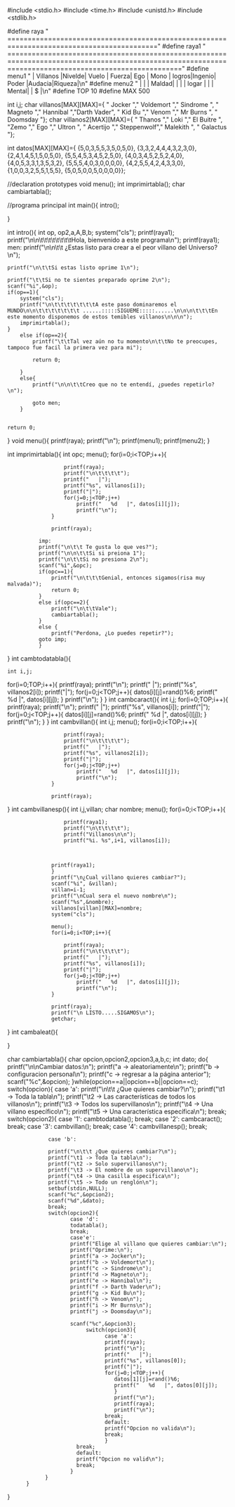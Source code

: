 #include <stdio.h>
#include <time.h>
#include <unistd.h>
#include <stdlib.h>

#define raya "                                    ==========================================================================================="
#define raya1 "    ======================================================================================================================================================="
#define menu1 "                                   | Villanos  |Nivelde| Vuelo | Fuerza|  Ego  | Mono  | logros|Ingenio| Poder |Audacia|Riqueza|\n"
#define menu2 "   |                               |           | Maldad|       |       |       | logar |       |       | Mental|       |   $   |\n"
#define TOP 10
#define MAX 500

int i,j;
char villanos[MAX][MAX]={
" Jocker    "," Voldemort "," Sindrome  ",
" Magneto   "," Hannibal  ","Darth Vader",
" Kid Bu    "," Venom     "," Mr Burns  ",
" Doomsday  "};
char villanos2[MAX][MAX]={
" Thanos    "," Loki      "," El Buitre  ",
"Zemo       "," Ego        "," Ultron     ",
" Acertijo  "," Steppenwolf"," Malekith   ",
" Galactus  "};

int datos[MAX][MAX]={
{5,0,3,5,5,3,5,0,5,0},
{3,3,2,4,4,4,3,2,3,0},
{2,4,1,4,5,1,5,0,5,0},
{5,5,4,5,3,4,5,2,5,0},
{4,0,3,4,5,2,5,2,4,0},
{4,0,5,3,3,1,3,5,3,2},
{5,5,5,4,0,3,0,0,0,0},
{4,2,5,5,4,2,4,3,3,0},
{1,0,0,3,2,5,5,1,5,5},
{5,0,5,0,0,5,0,0,0,0}};

//declaration prototypes
void menu();
int imprimirtabla();
char cambiartabla();


//programa principal
int main(){
	intro();









}

int intro(){
	int op, op2,a,A,B,b;
	system("cls");
	printf(raya1);
	printf("\n\n\t\t\t\t\t\t\t\tHola, bienvenido a este programa\n");
	printf(raya1);
	men:
	printf("\n\n\t\t ¿Estas listo para crear a el peor villano del Universo?\n");
	
	printf("\n\t\tSi estas listo oprime 1\n");
	
	printf("\t\tSi no te sientes preparado oprime 2\n");
	scanf("%i",&op);
	if(op==1){
		system("cls");
		printf("\n\t\t\t\t\t\t\tA este paso dominaremos el MUNDO\n\n\t\t\t\t\t\t\t ......:::::SIGUEME:::::......\n\n\n\t\t\tEn este momento disponemos de estos temibles villanos\n\n\n");
		imprimirtabla();
	}
		else if(op==2){
			printf("\t\tTal vez aún no tu momento\n\t\tNo te preocupes, tampoco fue facil la primera vez para mi");

			return 0;
			
		}
		else{
			printf("\n\n\t\tCreo que no te entendí, ¿puedes repetirlo?\n");
 
			goto men;
		}
			

	return 0;
		


	
}
void menu(){
    printf(raya);
    printf("\n");
    printf(menu1);
    printf(menu2);
}

int imprimirtabla(){
	int opc;
               menu();
                  for(i=0;i<TOP;i++){
					  
                      printf(raya);
                      printf("\n\t\t\t\t");
                      printf("   |");
                      printf("%s", villanos[i]);
                      printf("|");
                      for(j=0;j<TOP;j++)
                          printf("   %d   |", datos[i][j]);
                          printf("\n");
                  }
				  
                  printf(raya);
              
			  imp:
			  printf("\n\t\t Te gusta lo que ves?");
			  printf("\n\n\t\tSi si preiona 1");
			  printf("\n\t\tSi no presiona 2\n");
			  scanf("%i",&opc);
			  if(opc==1){
				  printf("\n\t\t\tGenial, entonces sigamos(risa muy malvada)");
				  return 0;
			  }
			  else if(opc==2){
				  printf("\n\t\tVale");
				  cambiartabla();
			  }
			  else {
				  printf("Perdona, ¿Lo puedes repetir?");
			  goto imp;
			  }
			  
}
int cambtodatabla(){
	
	int i,j;
for(i=0;TOP;i++){
                        printf(raya);
                        printf("\n");
                        printf("   |");
                        printf("%s", villanos2[i]);
                        printf("|");
                            for(j=0;j<TOP;j++){
                               datos[i][j]=rand()%6;
                               printf("   %d   |", datos[i][j]);
                               }
                               printf("\n");
                        }
}
int cambcaract(){
	int i,j;
for(i=0;TOP;i++){
                        printf(raya);
                        printf("\n");
                        printf("   |");
                        printf("%s", villanos[i]);
                        printf("|");
                            for(j=0;j<TOP;j++){
                               datos[i][j]=rand()%6;
                               printf("   %d   |", datos[i][j]);
                               }
                               printf("\n");
                        }
}
int cambvillan(){
	int i,j;
               menu();
                  for(i=0;i<TOP;i++){
					  
                      printf(raya);
                      printf("\n\t\t\t\t");
                      printf("   |");
                      printf("%s", villanos2[i]);
                      printf("|");
                      for(j=0;j<TOP;j++)
                          printf("   %d   |", datos[i][j]);
                          printf("\n");
                  }
				  
                  printf(raya);
}
int cambvillanesp(){
	int i,j,villan;
	char nombre;
	               menu();
                  for(i=0;i<TOP;i++){
					  
                      printf(raya1);
                      printf("\n\t\t\t\t");
                      printf("Villanos\n\n");
                      printf("%i. %s",i+1, villanos[i]);


				  
                  printf(raya1);
				  }
				  printf("\n¿Cual villano quieres cambiar?");
				  scanf("%i", &villan);
				  villan=i-1;
				  printf("\nCual sera el nuevo nombre\n");
				  scanf("%s",&nombre);
				  villanos[villan][MAX]=nombre;
				  system("cls");
				  
				  menu();
                  for(i=0;i<TOP;i++){
					  
                      printf(raya);
                      printf("\n\t\t\t\t");
                      printf("   |");
                      printf("%s", villanos[i]);
                      printf("|");
                      for(j=0;j<TOP;j++)
                          printf("   %d   |", datos[i][j]);
                          printf("\n");
                  }
				  
                  printf(raya);
				  printf("\n LISTO.....SIGAMOS\n");
				  getchar;
			
				  
}
int cambaleat(){
	



}	



char cambiartabla(){
              char opcion,opcion2,opcion3,a,b,c;
              int dato;
			  do{
              printf("\n\nCambiar datos:\n");
              printf("a -> aleatoriamente\n");
              printf("b -> configuracion personal\n");
			  printf("c -> regresar a la página anterior");
			  scanf("%c",&opcion);
			  }while(opcion==a||opcion==b||opcion==c);
			  switch(opcion){
				 case 'a':
				 printf("\n\t\t ¿Que quieres cambiar?\n");
				 printf("\t1 -> Toda la tabla\n");
				 printf("\t2 -> Las características de todos los villanos\n");
				 printf("\t3 -> Todos los supervillanos\n");
				 printf("\t4 -> Una villano específico\n");
				 printf("\t5 -> Una característica específica\n");
				 break;
				 switch(opcion2){
					case '1':
					cambtodatabla();
					break;
					case '2':
					cambcaract();
					break;
					case '3':
					cambvillan();
					break;
					case '4':
					cambvillanesp();
					break;
					
					

				 case 'b':
				 
                 printf("\n\t\t ¿Que quieres cambiar?\n");
                 printf("\t1 -> Toda la tabla\n");
                 printf("\t2 -> Solo supervillanos\n");
				 printf("\t3 -> El nombre de un supervillano\n");
				 printf("\t4 -> Una casilla especifica\n");
				 printf("\t5 -> Todo un renglón\n");
                 setbuf(stdin,NULL);
                 scanf("%c",&opcion2);
                 scanf("%d",&dato);
				 break;
                 switch(opcion2){
                        case 'd':
                        todatabla();
                        break;
                        case'e':
                        printf("Elige al villano que quieres cambiar:\n");
                        printf("Oprime:\n");
                        printf("a -> Jocker\n");
                        printf("b -> Voldemort\n");
                        printf("c -> Sindrome\n");
                        printf("d -> Magneto\n");
                        printf("e -> Hannibal\n");
                        printf("f -> Darth Vader\n");
                        printf("g -> Kid Bu\n");
                        printf("h -> Venom\n");
                        printf("i -> Mr Burns\n");
                        printf("j -> Doomsday\n");

                        scanf("%c",&opcion3);
                             switch(opcion3){
                                   case 'a':
                                   printf(raya);
                                   printf("\n");
                                   printf("   |");
                                   printf("%s", villanos[0]);
                                   printf("|");
                                   for(j=0;j<TOP;j++){
                                      datos[1][j]=rand()%6;
                                      printf("   %d   |", datos[0][j]);
                                      }
                                      printf("\n");
                                      printf(raya);
                                      printf("\n");
                                   break;
                                   default:
                                   printf("Opcion no valida\n");
                                   break;
                                   }
                          break;
                          default:
                          printf("Opcion no valid\n");
                          break;
                        }
                }
          }
}

